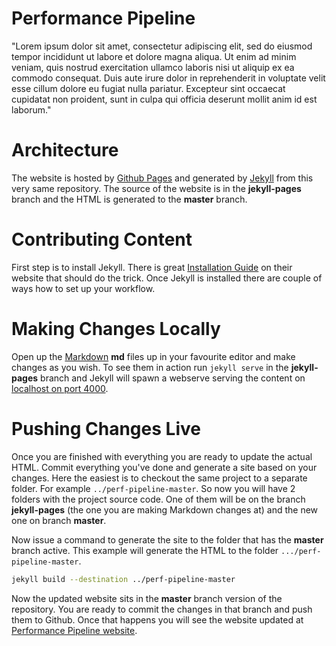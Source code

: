 # Performance Pipeline

"Lorem ipsum dolor sit amet, consectetur adipiscing elit, sed do eiusmod tempor incididunt ut labore et dolore magna aliqua. Ut enim ad minim veniam, quis nostrud exercitation ullamco laboris nisi ut aliquip ex ea commodo consequat. Duis aute irure dolor in reprehenderit in voluptate velit esse cillum dolore eu fugiat nulla pariatur. Excepteur sint occaecat cupidatat non proident, sunt in culpa qui officia deserunt mollit anim id est laborum."

# Architecture

The website is hosted by [Github Pages](https://pages.github.com/) and generated by [Jekyll](https://jekyllrb.com/) from this very same repository. The source of the website is in the **jekyll-pages** branch and the HTML is generated to the **master** branch.

# Contributing Content

First step is to install Jekyll. There is great [Installation Guide](https://jekyllrb.com/docs/installation/) on their website that should do the trick. Once Jekyll is installed there are couple of ways how to set up your workflow.

# Making Changes Locally

Open up the [Markdown](https://github.com/adam-p/markdown-here/wiki/Markdown-Cheatsheet) **md** files up in your favourite editor and make changes as you wish. To see them in action run ```jekyll serve``` in the **jekyll-pages** branch and Jekyll will spawn a webserve serving the content on [localhost on port 4000](http://localhost:4000/).

# Pushing Changes Live

Once you are finished with everything you are ready to update the actual HTML. Commit everything you've done and generate a site based on your changes. Here the easiest is to checkout the same project to a separate folder. For example ```../perf-pipeline-master```. So now you will have 2 folders with the project source code. One of them will be on the branch **jekyll-pages** (the one you are making Markdown changes at) and the new one on branch **master**.

Now issue a command to generate the site to the folder that has the **master** branch active. This example will generate the HTML to the folder ```.../perf-pipeline-master```.

```bash
jekyll build --destination ../perf-pipeline-master
```

Now the updated website sits in the **master** branch version of the repository. You are ready to commit the changes in that branch and push them to Github. Once that happens you will see the website updated at [Performance Pipeline website](http://performance-pipeline.org/).
